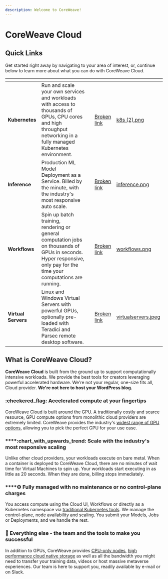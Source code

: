 ```yaml
---
description: Welcome to CoreWeave!
---
```


# CoreWeave Cloud

## Quick Links

Get started right away by navigating to your area of interest, or, continue below to learn more about what you can do with CoreWeave Cloud.

<table data-card-size="large" data-view="cards"><thead><tr><th></th><th></th><th></th><th data-hidden data-card-target data-type="content-ref"></th><th data-hidden data-card-cover data-type="files"></th></tr></thead><tbody><tr><td><strong>Kubernetes</strong></td><td>Run and scale your own services and workloads with access to thousands of GPUs, CPU cores and high throughput networking in a fully managed Kubernetes environment.</td><td></td><td><a href="broken-reference">Broken link</a></td><td><a href=".gitbook/assets/k8s (2).png">k8s (2).png</a></td></tr><tr><td><strong>Inference</strong></td><td>Production ML Model Deployment as a Service. Billed by the minute, with the industry's most responsive auto scale.</td><td></td><td><a href="broken-reference">Broken link</a></td><td><a href=".gitbook/assets/inference.png">inference.png</a></td></tr><tr><td><strong>Workflows</strong></td><td>Spin up batch training, rendering or general computation jobs on thousands of GPUs in seconds. Hyper responsive, only pay for the time your computations are running.</td><td></td><td><a href="broken-reference">Broken link</a></td><td><a href=".gitbook/assets/workflows.png">workflows.png</a></td></tr><tr><td><strong>Virtual Servers</strong></td><td>Linux and Windows Virtual Servers with powerful GPUs, optionally pre-loaded with Teradici and Parsec remote desktop software.</td><td></td><td><a href="broken-reference">Broken link</a></td><td><a href=".gitbook/assets/virtualservers.jpeg">virtualservers.jpeg</a></td></tr></tbody></table>

## What is CoreWeave Cloud?

**CoreWeave Cloud** is built from the ground up to support computationally intensive workloads. We provide the best tools for creators leveraging powerful accelerated hardware. We're not your regular, one-size fits all, Cloud provider. **We're not here to host your WordPress blog.**

### :checkered\_flag: Accelerated compute at your fingertips

CoreWeave Cloud is built around the GPU. A traditionally costly and scarce resource, GPU compute options from monolithic cloud providers are extremely limited. CoreWeave provides the industry's [widest range of GPU options](https://www.coreweave.com/pricing), allowing you to pick the perfect GPU for your use case.

### ****:chart\_with\_upwards\_trend: **Scale with the industry's most responsive scaling**

Unlike other cloud providers, your workloads execute on bare metal. When a container is deployed to CoreWeave Cloud, there are no minutes of wait time for Virtual Machines to spin up. Your workloads start executing in as little as 20 seconds. When they are done, billing stops immediately.

### ****:gear: **Fully managed with no maintenance or no control-plane charges**

You access compute using the Cloud UI, Workflows or directly as a Kubernetes namespace via [traditional Kubernetes tools](coreweave-kubernetes/getting-started.md#install-kubernetes-command-line-tools). We manage the control-plane, node availability and scaling. You submit your Models, Jobs or Deployments, and we handle the rest.

### :tada: Everything else - the team and the tools to make you successful

In addition to GPUs, CoreWeave provides [CPU-only nodes](../coreweave-kubernetes/node-types.md#cpu-availability), [high performance cloud native storage](storage/storage/) as well as all the bandwidth you might need to transfer your training data, videos or host massive metaverse experiences. Our team is here to support you, readily available by e-mail or on Slack.
